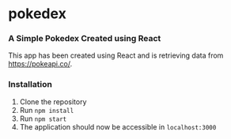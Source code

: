 # pokedex

### A Simple Pokedex Created using React

This app has been created using React and is retrieving data from https://pokeapi.co/.

### Installation
1. Clone the repository
2. Run `npm install`
3. Run `npm start`
4. The application should now be accessible in `localhost:3000`
